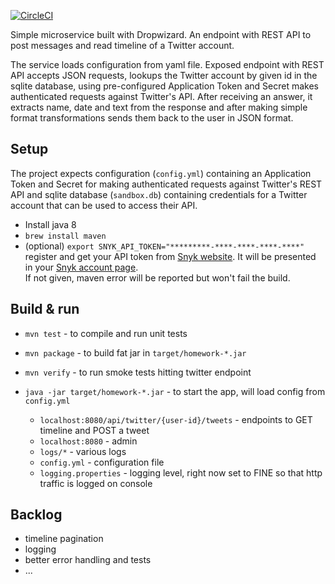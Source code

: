 [![CircleCI](https://circleci.com/gh/mariha/dropwizard-sandbox.svg?style=svg&circle-token=a602ace1aa2d081084fff26506f41131483ea483)](https://circleci.com/gh/mariha/dropwizard-sandbox)

Simple microservice built with Dropwizard. An endpoint with REST API to post messages and read timeline of a Twitter account. 

The service loads configuration from yaml file. Exposed endpoint with REST API accepts JSON requests, lookups the Twitter account by given id in the sqlite database, using pre-configured Application Token and Secret makes authenticated requests against Twitter's API. After receiving an answer, it extracts name, date and text from the response and after making simple format transformations sends them back to the user in JSON format.

Setup
-------
The project expects configuration (`config.yml`) containing an Application Token and Secret for making authenticated requests against Twitter's REST API and sqlite database (`sandbox.db`) containing credentials for a Twitter account that can be used to access their API.

* Install java 8
* `brew install maven`
* (optional) `export SNYK_API_TOKEN="*********-****-****-****-****"` \
    register and get your API token from [Snyk website](https://snyk.io/). It will be presented in your [Snyk account page](https://snyk.io/account/). \
    If not given, maven error will be reported but won't fail the build.

Build & run
--------
* `mvn test` - to compile and run unit tests
* `mvn package` - to build fat jar in `target/homework-*.jar`
* `mvn verify` - to run smoke tests hitting twitter endpoint

* `java -jar target/homework-*.jar` - to start the app, will load config from `config.yml`
    * `localhost:8080/api/twitter/{user-id}/tweets` - endpoints to GET timeline and POST a tweet
    * `localhost:8080` - admin
    * `logs/*` - various logs
    * `config.yml` - configuration file
    * `logging.properties` - logging level, right now set to FINE so that http traffic is logged on console

Backlog
----------
- timeline pagination
- logging
- better error handling and tests
- ...
